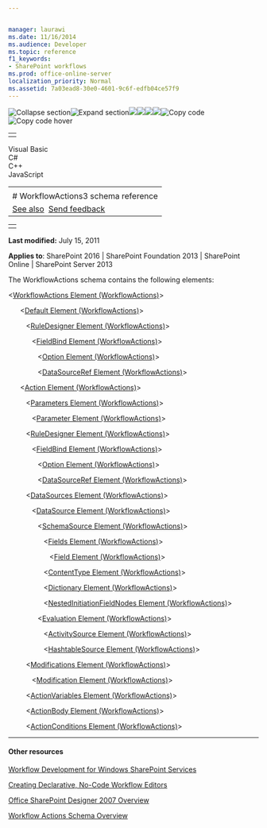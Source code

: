 ```yaml
---


manager: laurawi
ms.date: 11/16/2014
ms.audience: Developer
ms.topic: reference
f1_keywords:
- SharePoint workflows
ms.prod: office-online-server
localization_priority: Normal
ms.assetid: 7a03ead8-30e0-4601-9c6f-edfb04ce57f9
---
```


![Collapse
section](../icons/collapse_all.gif "Collapse section")![Expand
section](../icons/expand_all.gif "Expand section")![](../icons/collapse_all.gif)![](../icons/expand_all.gif)![](../icons/dropdown.gif)![](../icons/dropdownHover.gif)![Copy
code](../icons/copycode.gif "Copy code")![Copy code
hover](../icons/copycodeHighlight.gif "Copy code hover")
<table>
<tbody>
<tr class="odd">
<td align="left"></td>
</tr>
</tbody>
</table>

Visual Basic  
C\#  
C++  
JavaScript  

<table>
<tbody>
<tr class="odd">
<td align="left"><span id="runningHeaderText"></span></td>
</tr>
<tr class="even">
<td align="left"># WorkflowActions3 schema reference</td>
</tr>
<tr class="odd">
<td align="left"><a href="#seeAlsoToggle">See also</a>  <span id="headfeedbackarea" class="feedbackhead"><a href="javascript:SubmitFeedback(&#39;docthis@Microsoft.com&#39;,&#39;&#39;,&#39;&#39;,&#39;&#39;,&#39;1.0.18082.1225&#39;,&#39;%0\dThank%20you%20for%20your%20feedback.%20The%20developer%20writing%20teams%20use%20your%20feedback%20to%20improve%20documentation.%20While%20we%20are%20reviewing%20your%20feedback,%20we%20may%20send%20you%20e-mail%20to%20ask%20for%20clarification%20or%20feedback%20on%20a%20solution.%20We%20do%20not%20use%20your%20e-mail%20address%20for%20any%20other%20purpose%20and%20we%20delete%20it%20after%20we%20finish%20our%20review.%0\AFor%20further%20information%20about%20the%20privacy%20policies%20of%20Microsoft,%20please%20see%20http://privacy.microsoft.com/en-us/default.aspx.%0\A%0\d&#39;,&#39;Customer%20feedback&#39;);">Send feedback</a></span></td>
</tr>
</tbody>
</table>

<table>
<colgroup>
<col width="100%" />
</colgroup>
<tbody>
<tr class="odd">
<td align="left"></td>
</tr>
</tbody>
</table>

**Last modified:** July 15, 2011

**Applies to**: SharePoint 2016 | SharePoint Foundation 2013 |
SharePoint Online | SharePoint Server 2013

The WorkflowActions schema contains the following elements:

\<[WorkflowActions Element
(WorkflowActions)](workflowactions-element-workflowactions.md)</span>\>

      \<[Default Element
(WorkflowActions)](default-element-workflowactions.md)</span>\>

         \<[RuleDesigner Element
(WorkflowActions)](ruledesigner-element-workflowactions.md)</span>\>

            \<[FieldBind Element
(WorkflowActions)](fieldbind-element-workflowactions.md)</span>\>

               \<[Option Element
(WorkflowActions)](option-element-workflowactions.md)</span>\>

               \<[DataSourceRef Element
(WorkflowActions)](datasourceref-element-workflowactions.md)</span>\>

      \<[Action Element
(WorkflowActions)](action-element-workflowactions.md)</span>\>

         \<[Parameters Element
(WorkflowActions)](parameters-element-workflowactions.md)</span>\>

            \<[Parameter Element
(WorkflowActions)](parameter-element-workflowactions.md)</span>\>

         \<[RuleDesigner Element
(WorkflowActions)](ruledesigner-element-workflowactions.md)</span>\>

            \<[FieldBind Element
(WorkflowActions)](fieldbind-element-workflowactions.md)</span>\>

               \<[Option Element
(WorkflowActions)](option-element-workflowactions.md)</span>\>

               \<[DataSourceRef Element
(WorkflowActions)](datasourceref-element-workflowactions.md)</span>\>

         \<[DataSources Element
(WorkflowActions)](datasources-element-workflowactions.md)</span>\>

            \<[DataSource Element
(WorkflowActions)](datasource-element-workflowactions.md)</span>\>

               \<[SchemaSource Element
(WorkflowActions)](schemasource-element-workflowactions.md)</span>\>

                  \<[Fields Element
(WorkflowActions)](fields-element-workflowactions.md)</span>\>

                     \<[Field Element
(WorkflowActions)](field-element-workflowactions.md)</span>\>

                  \<[ContentType Element
(WorkflowActions)](contenttype-element-workflowactions.md)</span>\>

                  \<[Dictionary Element
(WorkflowActions)](dictionary-element-workflowactions.md)</span>\>

                  \<[NestedInitiationFieldNodes
Element
(WorkflowActions)](nestedinitiationfieldnodes-element-workflowactions.md)</span>\>

               \<[Evaluation Element
(WorkflowActions)](evaluation-element-workflowactions.md)</span>\>

                  \<[ActivitySource Element
(WorkflowActions)](activitysource-element-workflowactions.md)</span>\>

                  \<[HashtableSource Element
(WorkflowActions)](hashtablesource-element-workflowactions.md)</span>\>

         \<[Modifications Element
(WorkflowActions)](modifications-element-workflowactions.md)</span>\>

            \<[Modification Element
(WorkflowActions)](modification-element-workflowactions.md)</span>\>

         \<[ActionVariables Element
(WorkflowActions)](actionvariables-element-workflowactions.md)</span>\>

         \<[ActionBody Element
(WorkflowActions)](actionbody-element-workflowactions.md)</span>\>

         \<[ActionConditions Element
(WorkflowActions)](actionconditions-element-workflowactions.md)</span>\>


-------------------------------------------------------------------------------------------------------------------------------------------------------------------------------------------

#### Other resources

[Workflow Development for Windows SharePoint
Services](http://msdn.microsoft.com/library/ad7a5bf2-fab0-4b30-ae0b-46b15f16b491(Office.15).aspx)

[Creating Declarative, No-Code Workflow
Editors](http://msdn.microsoft.com/library/60dfda8d-e724-4d7d-9578-aa239c362dcf(Office.15).aspx)

[Office SharePoint Designer 2007
Overview](http://msdn.microsoft.com/library/5ef4e933-564e-4dea-b2f4-c1b621774969(Office.15).aspx)

[Workflow Actions Schema
Overview](http://msdn.microsoft.com/library/25da07cb-b228-43f2-9cdf-c8c71c3eabbb(Office.15).aspx)









